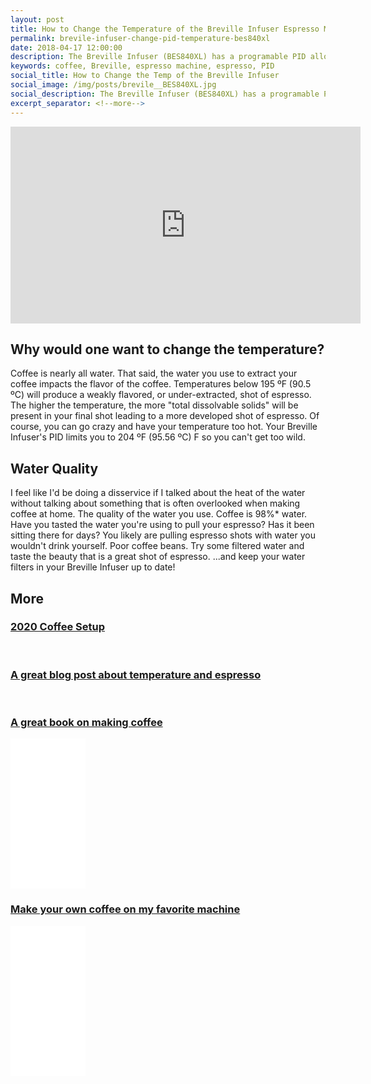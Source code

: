 ```yaml
---
layout: post
title: How to Change the Temperature of the Breville Infuser Espresso Machine
permalink: brevile-infuser-change-pid-temperature-bes840xl
date: 2018-04-17 12:00:00
description: The Breville Infuser (BES840XL) has a programable PID allowing temperature changes from 196º F to 204º F. Here is how, and why, one might want to do this.
keywords: coffee, Breville, espresso machine, espresso, PID
social_title: How to Change the Temp of the Breville Infuser
social_image: /img/posts/brevile__BES840XL.jpg
social_description: The Breville Infuser (BES840XL) has a programable PID allowing temperature changes from 196 ºF to 204 ºF. Here is how, and why, one might want to do this.
excerpt_separator: <!--more-->
---
```


<iframe width="560" height="315" src="https://www.youtube-nocookie.com/embed/zEy3enDL3tg?rel=0" frameborder="0" allow="autoplay; encrypted-media" allowfullscreen></iframe>

## Why would one want to change the temperature?
Coffee is nearly all water. That said, the water you use to extract your coffee impacts the flavor of the coffee. Temperatures below 195 ºF (90.5 ºC) will produce a weakly flavored, or under-extracted, shot of espresso. The higher the temperature, the more "total dissolvable solids" will be present in your final shot leading to a more developed shot of espresso. Of course, you can go crazy and have your temperature too hot. Your Breville Infuser's PID limits you to 204 ºF (95.56 ºC) F so you can't get too wild.

<!--more-->

## Water Quality
I feel like I'd be doing a disservice if I talked about the heat of the water without talking about something that is often overlooked when making coffee at home. The quality of the water you use. Coffee is 98%* water. Have you tasted the water you're using to pull your espresso? Has it been sitting there for days? You likely are pulling espresso shots with water you wouldn't drink yourself. Poor coffee beans. Try some filtered water and taste the beauty that is a great shot of espresso. ...and keep your water filters in your Breville Infuser up to date!

## More

<h3><a href="/my-2020-coffee-setup">2020 Coffee Setup</a></h3>
<br/>
<h3><a href="https://www.fivesenses.com.au/blog/brew-temperature-and-its-effects-on-espresso/
" title="A great blog post about temperature and espresso" rel="nofollow" target="_blank">A great blog post about temperature and espresso</a></h3>
<br/>
<h3><a href="http://amzn.to/2DZ1YcB
" title="A great book on making coffee" rel="nofollow" target="_blank">A great book on making coffee</a></h3>
<iframe style="width:120px;height:240px;" marginwidth="0" marginheight="0" scrolling="no" frameborder="0" src="//ws-na.amazon-adsystem.com/widgets/q?ServiceVersion=20070822&OneJS=1&Operation=GetAdHtml&MarketPlace=US&source=ss&ref=as_ss_li_til&ad_type=product_link&tracking_id=peterramsin07-20&marketplace=amazon&region=US&placement=1419715844&asins=1419715844&linkId=eb405afe68a10d0588766b20745c74d6&show_border=true&link_opens_in_new_window=true"></iframe>

<h3><a href="http://amzn.to/2s4suA9
" title="Make your own coffee on my favorite machine" rel="nofollow" target="_blank">Make your own coffee on my favorite machine</a></h3>

<iframe style="width:120px;height:240px;" marginwidth="0" marginheight="0" scrolling="no" frameborder="0" src="//ws-na.amazon-adsystem.com/widgets/q?ServiceVersion=20070822&OneJS=1&Operation=GetAdHtml&MarketPlace=US&source=ss&ref=as_ss_li_til&ad_type=product_link&tracking_id=peterramsin07-20&marketplace=amazon&region=US&placement=B0089SSOR6&asins=B0089SSOR6&linkId=d1884263545015e9cd1af6210c812530&show_border=true&link_opens_in_new_window=true"></iframe>
